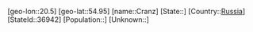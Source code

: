 ﻿---
location: [54.95,20.5]
type: City
tags:
- geo/City


SpocWebEntityId: 29669
isDeleted: false
confidential: public

---
[geo-lon::20.5]
[geo-lat::54.95]
[name::Cranz]
[State::]
[Country::[Russia](geo/Continent/Europe/Russia.md)]
[StateId::36942]
[Population::]
[Unknown::]

